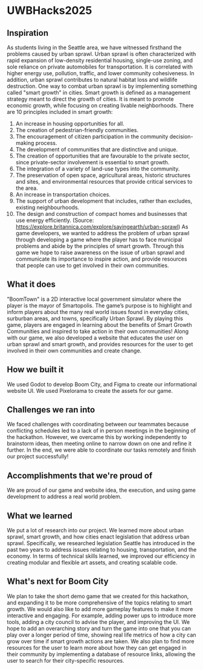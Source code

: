 # UWBHacks2025

## Inspiration
As students living in the Seattle area, we have witnessed firsthand the problems caused by urban sprawl. Urban sprawl is often characterized with rapid expansion of low-density residential housing, single-use zoning, and sole reliance on private automobiles for transportation. It is correlated with higher energy use, pollution, traffic, and lower community cohesiveness. In addition, urban sprawl contributes to natural habitat loss and wildlife destruction. 
One way to combat urban sprawl is by implementing something called "smart growth" in cities. Smart growth is defined as a management strategy meant to direct the growth of cities. It is meant to promote economic growth, while focusing on creating livable neighborhoods. There are 10 principles included in smart growth:
1) An increase in housing opportunities for all.
2) The creation of pedestrian-friendly communities.
3) The encouragement of citizen participation in the community decision-making process.
4) The development of communities that are distinctive and unique.
5) The creation of opportunities that are favourable to the private sector, since private-sector involvement is essential to smart growth.
6) The integration of a variety of land-use types into the community.
7) The preservation of open space, agricultural areas, historic structures and sites, and environmental resources that provide critical services to the area.
8) An increase in transportation choices.
9) The support of urban development that includes, rather than excludes, existing neighbourhoods.
10) The design and construction of compact homes and businesses that use energy efficiently.
(Source: https://explore.britannica.com/explore/savingearth/urban-sprawl)
As game developers, we wanted to address the problem of urban sprawl through developing a game where the player has to face municipal problems and abide by the principles of smart growth. Through this game we hope to raise awareness on the issue of urban sprawl and communicate its importance to inspire action, and provide resources that people can use to get involved in their own communities. 

## What it does
"BoomTown" is a 2D interactive local government simulator where the player is the mayor of Smartopolis. The game’s purpose is  to highlight and inform players about the many real world issues found in everyday cities, surburban areas, and towns, specifically Urban Sprawl.
By playing this game, players are engaged in learning about the benefits of Smart Growth Communities and inspired to take action in their own communities! 
Along with our game, we also developed a website that educates the user on urban sprawl and smart growth, and provides resources for the user to get involved in their own communities and create change.

## How we built it
We used Godot to develop Boom City, and Figma to create our informational website UI. We used Pixelorama to create the assets for our game.

## Challenges we ran into
We faced challenges with coordinating between our teammates because conflicting schedules led to a lack of in person meetings in the beginning of the hackathon. However, we overcame this by working independently to brainstorm ideas, then meeting online to narrow down on one and refine it further. In the end, we were able to coordinate our tasks remotely and finish our project successfully!

## Accomplishments that we're proud of
We are proud of our game and website idea, the execution, and using game development to address a real world problem. 

## What we learned
We put a lot of research into our project. We learned more about urban sprawl, smart growth, and how cities enact legislation that address urban sprawl. Specifically, we researched legislation Seattle has introduced in the past two years to address issues relating to housing, transportation, and the economy.
In terms of technical skills learned, we improved our efficiency in creating modular and flexible art assets, and creating scalable code.

## What's next for Boom City
We plan to take the short demo game that we created for this hackathon, and expanding it to be more comprehensive of the topics relating to smart growth. We would also like to add more gameplay features to make it more interactive and engaging. For example, adding power ups to introduce more tools, adding a city council to advise the player, and improving the UI. We hope to add an overarching story and turn the game into one that you can play over a longer period of time, showing real life metrics of how a city can grow over time if smart growth actions are taken. We also plan to find more resources for the user to learn more about how they can get engaged in their community by implementing a database of resource links, allowing the user to search for their city-specific resources.
